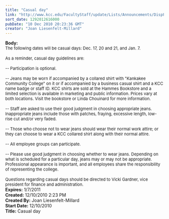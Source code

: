 ```yaml
---
title: "Casual day"
link: "http://www.kcc.edu/FacultyStaff/update/Lists/Announcements/DispForm.aspx?ID=40"
sort_date: 1292012616000
pubDate: "10 Dec 2010 20:23:36 GMT"
creator: "Joan Liesenfelt-Millard"
---
```


<div><b>Body:</b> <div class=ExternalClass3792A0B2192A4003B2AB27AA09809798>
<div><font size=2>The following dates will be casual days: Dec. 17, 20 and 21, and Jan. 7. <br><br>As a reminder, casual day guidelines are: <br><br>-- Participation is optional. <br><br>-- Jeans may be worn if accompanied by a collared shirt with &quot;Kankakee Community College&quot; on it or if accompanied by a business casual shirt and a KCC name badge or staff ID. KCC shirts are sold at the Hammes Bookstore and a limited selection is available in marketing and public information. Prices vary at both locations. Visit the bookstore or Linda Chouinard for more information. <br><br>-- Staff are asked to use their good judgment in choosing appropriate jeans. Inappropriate jeans include those with patches, fraying, excessive length, low-rise cut and/or very faded. <br><br>-- Those who choose not to wear jeans should wear their normal work attire; or they can choose to wear a KCC collared shirt along with their normal attire. <br><br>-- All employee groups can participate. <br><br>-- Please use good judgment in choosing whether to wear jeans. Depending on what is scheduled for a particular day, jeans may or may not be appropriate. Professional appearance is important, and all employees share the responsibility of representing the college. <br><br>Questions regarding casual days should be directed to Vicki Gardner, vice president for finance and administration.<br></font></div></div></div>
<div><b>Expires:</b> 1/7/2011</div>
<div><b>Created:</b> 12/10/2010 2:23 PM</div>
<div><b>Created By:</b> Joan Liesenfelt-Millard</div>
<div><b>Start Date:</b> 12/10/2010</div>
<div><b>Title:</b> Casual day</div>
